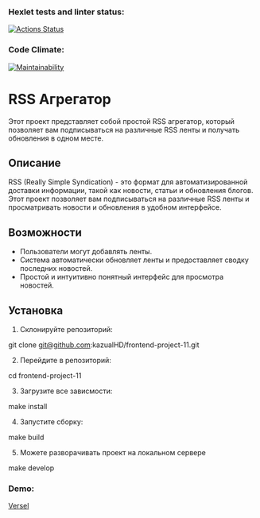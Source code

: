 ### Hexlet tests and linter status:
[![Actions Status](https://github.com/kazualHD/frontend-project-11/workflows/hexlet-check/badge.svg)](https://github.com/kazualHD/frontend-project-11/actions)
### Code Climate: 
[![Maintainability](https://api.codeclimate.com/v1/badges/1feedbf105edbf36f1ca/maintainability)](https://codeclimate.com/github/kazualHD/frontend-project-11/maintainability)

# RSS Агрегатор

Этот проект представляет собой простой RSS агрегатор, который позволяет вам подписываться на различные RSS ленты и получать обновления в одном месте.

## Описание

RSS (Really Simple Syndication) - это формат для автоматизированной доставки информации, такой как новости, статьи и обновления блогов. Этот проект позволяет вам подписываться на различные RSS ленты и просматривать новости и обновления в удобном интерфейсе.

## Возможности

- Пользователи могут добавлять ленты.
- Система автоматически обновляет ленты и предоставляет сводку последних новостей.
- Простой и интуитивно понятный интерфейс для просмотра новостей.

## Установка

1. Склонируйте репозиторий:

git clone git@github.com:kazualHD/frontend-project-11.git

2. Перейдите в репозиторий:

cd frontend-project-11

3. Загрузите все зависмости: 

make install

4. Запустите сборку:

make build

5. Можете разворачивать проект на локальном сервере

make develop

### Demo: 
[Versel](https://frontend-project-11-l40ifr4gb-kazualhd.vercel.app/)

